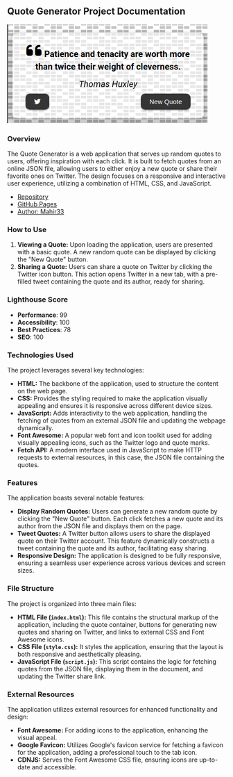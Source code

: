 ## Quote Generator Project Documentation

![App Preview](./images/quote-gen-app.png)

### Overview

The Quote Generator is a web application that serves up random quotes to users, offering inspiration with each click. It is built to fetch quotes from an online JSON file, allowing users to either enjoy a new quote or share their favorite ones on Twitter. The design focuses on a responsive and interactive user experience, utilizing a combination of HTML, CSS, and JavaScript.

- [Repository](https://github.com/Mahir33/p-quote-generator)
- [GitHub Pages](https://mahir33.github.io/p-quote-generator/)
- [Author: Mahir33](https://github.com/Mahir33)

### How to Use

1. **Viewing a Quote:** Upon loading the application, users are presented with a basic quote. A new random quote can be displayed by clicking the "New Quote" button.
2. **Sharing a Quote:** Users can share a quote on Twitter by clicking the Twitter icon button. This action opens Twitter in a new tab, with a pre-filled tweet containing the quote and its author, ready for sharing.

### Lighthouse Score

- **Performance**: 99
- **Accessibility**: 100
- **Best Practices**: 78
- **SEO**: 100

### Technologies Used

The project leverages several key technologies:

- **HTML:** The backbone of the application, used to structure the content on the web page.
- **CSS:** Provides the styling required to make the application visually appealing and ensures it is responsive across different device sizes.
- **JavaScript:** Adds interactivity to the web application, handling the fetching of quotes from an external JSON file and updating the webpage dynamically.
- **Font Awesome:** A popular web font and icon toolkit used for adding visually appealing icons, such as the Twitter logo and quote marks.
- **Fetch API:** A modern interface used in JavaScript to make HTTP requests to external resources, in this case, the JSON file containing the quotes.

### Features

The application boasts several notable features:

- **Display Random Quotes:** Users can generate a new random quote by clicking the "New Quote" button. Each click fetches a new quote and its author from the JSON file and displays them on the page.
- **Tweet Quotes:** A Twitter button allows users to share the displayed quote on their Twitter account. This feature dynamically constructs a tweet containing the quote and its author, facilitating easy sharing.
- **Responsive Design:** The application is designed to be fully responsive, ensuring a seamless user experience across various devices and screen sizes.

### File Structure

The project is organized into three main files:

- **HTML File (`index.html`):** This file contains the structural markup of the application, including the quote container, buttons for generating new quotes and sharing on Twitter, and links to external CSS and Font Awesome icons.
- **CSS File (`style.css`):** It styles the application, ensuring that the layout is both responsive and aesthetically pleasing.
- **JavaScript File (`script.js`):** This script contains the logic for fetching quotes from the JSON file, displaying them in the document, and updating the Twitter share link.

### External Resources

The application utilizes external resources for enhanced functionality and design:

- **Font Awesome:** For adding icons to the application, enhancing the visual appeal.
- **Google Favicon:** Utilizes Google's favicon service for fetching a favicon for the application, adding a professional touch to the tab icon.
- **CDNJS:** Serves the Font Awesome CSS file, ensuring icons are up-to-date and accessible.
